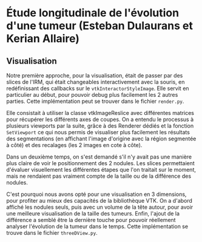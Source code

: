 # Étude longitudinale de l'évolution d'une tumeur (Esteban Dulaurans et Kerian Allaire)

## Visualisation
Notre première approche, pour la visualisation, était de passer par des slices
de l'IRM, qui était changeables interactivement avec la souris, en redéfinissant
des callbacks sur le `vtkInteractorStyleImage`. Elle servit en particulier au
début, pour pouvoir debug plus facilement les 2 autres parties. Cette
implémentation peut se trouver dans le fichier `render.py`.

Elle consistait à utiliser la classe vtkImageReslice avec différentes matrices
pour récupérer les différents axes de coupes. On a entendu le processus à
plusieurs viewports par la suite, grâce à des Renderer dédiés et la fonction
`SetViewport` ce qui nous permis de visualiser plus facilement les résultats
des segmentations (en affichant l'image d'origine avec la région segmentée à
côté) et des recalages (les 2 images en cote à côte).

Dans un deuxième temps, on s'est demandé s'il n'y avait pas une manière plus
claire de voir le positionnement des 2 nodules. Les slices permettaient
d'évaluer visuellement les différentes étapes que l'on traitait sur le moment,
mais ne rendaient pas vraiment compte de la taille ou de la différence des
nodules.

C'est pourquoi nous avons opté pour une visualisation en 3 dimensions, pour
profiter au mieux des capacités de la bibliothèque VTK. On a d'abord affiché les
nodules seuls, puis avec un volume de la tête autour, pour avoir une meilleure
visualisation de la taille des tumeurs. Enfin, l'ajout de la différence a semblé
être la dernière touche pour pouvoir réellement analyser l'évolution de la tumeur
dans le temps. Cette implémentation se trouve dans le fichier `threeDView.py`.
